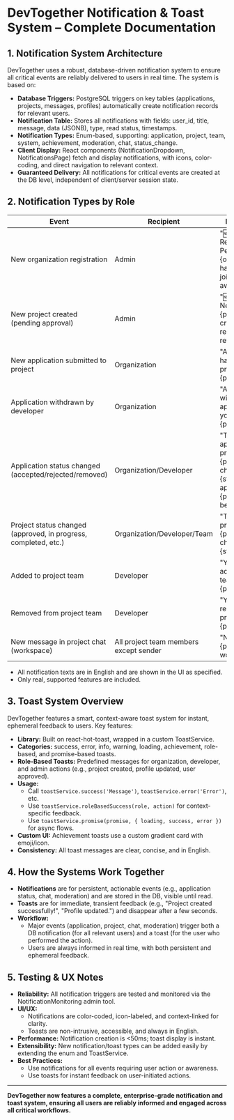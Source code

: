 # DevTogether Notification & Toast System – Complete Documentation

## 1. Notification System Architecture

DevTogether uses a robust, database-driven notification system to ensure all critical events are reliably delivered to users in real time. The system is based on:
- **Database Triggers:** PostgreSQL triggers on key tables (applications, projects, messages, profiles) automatically create notification records for relevant users.
- **Notification Table:** Stores all notifications with fields: user_id, title, message, data (JSONB), type, read status, timestamps.
- **Notification Types:** Enum-based, supporting: application, project, team, system, achievement, moderation, chat, status_change.
- **Client Display:** React components (NotificationDropdown, NotificationsPage) fetch and display notifications, with icons, color-coding, and direct navigation to relevant context.
- **Guaranteed Delivery:** All notifications for critical events are created at the DB level, independent of client/server session state.

## 2. Notification Types by Role

| Event                                 | Recipient | Notification Text                                                        | Type           | Status     |
|----------------------------------------|-----------|-------------------------------------------------------------------------|----------------|------------|
| New organization registration          | Admin     | "🆕 Organization Registration Pending: {organization_name} has requested to join the platform and awaits verification." | moderation     | Existing   |
| New project created (pending approval) | Admin     | "🆕 Project Approval Needed: {project_title} was created and requires your review." | moderation     | Existing   |
| New application submitted to project   | Organization  | "A new developer has applied to your project: {project_title}."                  | application    | Existing   |
| Application withdrawn by developer     | Organization  | "A developer has withdrawn their application from your project: {project_title}."| application    | Existing   |
| Application status changed (accepted/rejected/removed) | Organization/Developer  | "The status of an application for your project {project_title} has changed to {status}." / "Your application for {project_title} has been {status}." | application | Existing   |
| Project status changed (approved, in progress, completed, etc.) | Organization/Developer/Team | "The status of your project {project_title} has changed to {status}." | status_change | Existing   |
| Added to project team                  | Developer | "You have been added to the project team: {project_title}."                      | team           | Existing   |
| Removed from project team              | Developer | "You have been removed from the project team: {project_title}."                  | team           | Existing   |
| New message in project chat (workspace) | All project team members except sender | "New message in {project_title} workspace chat." | chat          | Existing   |

- All notification texts are in English and are shown in the UI as specified.
- Only real, supported features are included.

## 3. Toast System Overview

DevTogether features a smart, context-aware toast system for instant, ephemeral feedback to users. Key features:
- **Library:** Built on react-hot-toast, wrapped in a custom ToastService.
- **Categories:** success, error, info, warning, loading, achievement, role-based, and promise-based toasts.
- **Role-Based Toasts:** Predefined messages for organization, developer, and admin actions (e.g., project created, profile updated, user approved).
- **Usage:**
  - Call `toastService.success('Message')`, `toastService.error('Error')`, etc.
  - Use `toastService.roleBasedSuccess(role, action)` for context-specific feedback.
  - Use `toastService.promise(promise, { loading, success, error })` for async flows.
- **Custom UI:** Achievement toasts use a custom gradient card with emoji/icon.
- **Consistency:** All toast messages are clear, concise, and in English.

## 4. How the Systems Work Together

- **Notifications** are for persistent, actionable events (e.g., application status, chat, moderation) and are stored in the DB, visible until read.
- **Toasts** are for immediate, transient feedback (e.g., "Project created successfully!", "Profile updated.") and disappear after a few seconds.
- **Workflow:**
  - Major events (application, project, chat, moderation) trigger both a DB notification (for all relevant users) and a toast (for the user who performed the action).
  - Users are always informed in real time, with both persistent and ephemeral feedback.

## 5. Testing & UX Notes

- **Reliability:** All notification triggers are tested and monitored via the NotificationMonitoring admin tool.
- **UI/UX:**
  - Notifications are color-coded, icon-labeled, and context-linked for clarity.
  - Toasts are non-intrusive, accessible, and always in English.
- **Performance:** Notification creation is <50ms; toast display is instant.
- **Extensibility:** New notification/toast types can be added easily by extending the enum and ToastService.
- **Best Practices:**
  - Use notifications for all events requiring user action or awareness.
  - Use toasts for instant feedback on user-initiated actions.

---

**DevTogether now features a complete, enterprise-grade notification and toast system, ensuring all users are reliably informed and engaged across all critical workflows.** 